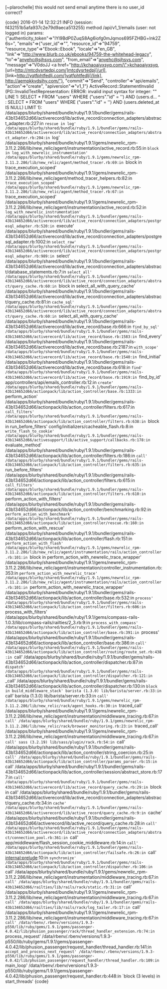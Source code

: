 [~plarochelle] this would not send email anytime there is no user_id correct?

{code}
2016-01-14 12:32:21 INFO (session: f432151b5afa937c2e79d9aeca513255) method /api/v1_1/emails (user: not logged in) params: {"authenticity_token"=>"IYl9BdP0ZuqS8Ag6iofg0mJqmos695FZHBG+lnk2Z6s=", "emails"=>{"user_id"=>"", "resource_id"=>"94759", "resource_type"=>"Ebook::Ebook", "locale"=>"en_GB", "link"=>"http://www.blurb.co.uk/ebooks/94759-the-whitehead-legacy", "to"=>"anyehc@sjhsvs.com", "from_email"=>"anyehc@sjhsvs.com", "message"=>"V0doJJ  <a href=\"http://kchaoaiyxsyq.com/\">kchaoaiyxsyq</a>, [url=http://mtcdysrtedpj.com/]mtcdysrtedpj[/url], [link=http://yqtfphtfedlj.com/]yqtfphtfedlj[/link], http://aempkkvdsihy.com/"}, "commit"=>"Send", "controller"=>"api/emails", "action"=>"create", "apiversion"=>"v1_1"}
ActiveRecord::StatementInvalid (PG::InvalidTextRepresentation: ERROR:  invalid input syntax for integer: ""
LINE 1: SELECT * FROM "users" WHERE ("users"."id" = '') AND (users.d...
                                                    ^
: SELECT * FROM "users" WHERE ("users"."id" = '') AND (users.deleted_at IS NULL)  LIMIT 1):
  /data/apps/blurby/shared/bundle/ruby/1.9.1/bundler/gems/rails-43b134652d66/activerecord/lib/active_record/connection_adapters/abstract_adapter.rb:227:in `rescue in log'
  /data/apps/blurby/shared/bundle/ruby/1.9.1/bundler/gems/rails-43b134652d66/activerecord/lib/active_record/connection_adapters/abstract_adapter.rb:204:in `log'
  /data/apps/blurby/shared/bundle/ruby/1.9.1/gems/newrelic_rpm-3.11.2.286/lib/new_relic/agent/instrumentation/active_record.rb:55:in `block in log_with_newrelic_instrumentation'
  /data/apps/blurby/shared/bundle/ruby/1.9.1/gems/newrelic_rpm-3.11.2.286/lib/new_relic/agent/method_tracer.rb:69:in `block in trace_execution_scoped'
  /data/apps/blurby/shared/bundle/ruby/1.9.1/gems/newrelic_rpm-3.11.2.286/lib/new_relic/agent/method_tracer_helpers.rb:82:in `trace_execution_scoped'
  /data/apps/blurby/shared/bundle/ruby/1.9.1/gems/newrelic_rpm-3.11.2.286/lib/new_relic/agent/method_tracer.rb:67:in `trace_execution_scoped'
  /data/apps/blurby/shared/bundle/ruby/1.9.1/gems/newrelic_rpm-3.11.2.286/lib/new_relic/agent/instrumentation/active_record.rb:52:in `log_with_newrelic_instrumentation'
  /data/apps/blurby/shared/bundle/ruby/1.9.1/bundler/gems/rails-43b134652d66/activerecord/lib/active_record/connection_adapters/postgresql_adapter.rb:520:in `execute'
  /data/apps/blurby/shared/bundle/ruby/1.9.1/bundler/gems/rails-43b134652d66/activerecord/lib/active_record/connection_adapters/postgresql_adapter.rb:1002:in `select_raw'
  /data/apps/blurby/shared/bundle/ruby/1.9.1/bundler/gems/rails-43b134652d66/activerecord/lib/active_record/connection_adapters/postgresql_adapter.rb:989:in `select'
  /data/apps/blurby/shared/bundle/ruby/1.9.1/bundler/gems/rails-43b134652d66/activerecord/lib/active_record/connection_adapters/abstract/database_statements.rb:7:in `select_all'
  /data/apps/blurby/shared/bundle/ruby/1.9.1/bundler/gems/rails-43b134652d66/activerecord/lib/active_record/connection_adapters/abstract/query_cache.rb:60:in `block in select_all_with_query_cache'
  /data/apps/blurby/shared/bundle/ruby/1.9.1/bundler/gems/rails-43b134652d66/activerecord/lib/active_record/connection_adapters/abstract/query_cache.rb:81:in `cache_sql'
  /data/apps/blurby/shared/bundle/ruby/1.9.1/bundler/gems/rails-43b134652d66/activerecord/lib/active_record/connection_adapters/abstract/query_cache.rb:60:in `select_all_with_query_cache'
  /data/apps/blurby/shared/bundle/ruby/1.9.1/bundler/gems/rails-43b134652d66/activerecord/lib/active_record/base.rb:666:in `find_by_sql'
  /data/apps/blurby/shared/bundle/ruby/1.9.1/bundler/gems/rails-43b134652d66/activerecord/lib/active_record/base.rb:1583:in `find_every'
  /data/apps/blurby/shared/bundle/ruby/1.9.1/bundler/gems/rails-43b134652d66/activerecord/lib/active_record/base.rb:2187:in `with_scope'
  /data/apps/blurby/shared/bundle/ruby/1.9.1/bundler/gems/rails-43b134652d66/activerecord/lib/active_record/base.rb:1540:in `find_initial'
  /data/apps/blurby/shared/bundle/ruby/1.9.1/bundler/gems/rails-43b134652d66/activerecord/lib/active_record/base.rb:618:in `find'
  /data/apps/blurby/shared/bundle/ruby/1.9.1/bundler/gems/rails-43b134652d66/activerecord/lib/active_record/base.rb:1919:in `find_by_id'
  app/controllers/api/emails_controller.rb:12:in `create'
  /data/apps/blurby/shared/bundle/ruby/1.9.1/bundler/gems/rails-43b134652d66/actionpack/lib/action_controller/base.rb:1333:in `perform_action'
  /data/apps/blurby/shared/bundle/ruby/1.9.1/bundler/gems/rails-43b134652d66/actionpack/lib/action_controller/filters.rb:617:in `call_filters'
  /data/apps/blurby/shared/bundle/ruby/1.9.1/bundler/gems/rails-43b134652d66/actionpack/lib/action_controller/filters.rb:638:in `block in run_before_filters'
  config/initializers/cacheable_flash.rb:8:in `write_flash_to_cookie'
  /data/apps/blurby/shared/bundle/ruby/1.9.1/bundler/gems/rails-43b134652d66/activesupport/lib/active_support/callbacks.rb:178:in `evaluate_method'
  /data/apps/blurby/shared/bundle/ruby/1.9.1/bundler/gems/rails-43b134652d66/actionpack/lib/action_controller/filters.rb:186:in `call'
  /data/apps/blurby/shared/bundle/ruby/1.9.1/bundler/gems/rails-43b134652d66/actionpack/lib/action_controller/filters.rb:635:in `run_before_filters'
  /data/apps/blurby/shared/bundle/ruby/1.9.1/bundler/gems/rails-43b134652d66/actionpack/lib/action_controller/filters.rb:615:in `call_filters'
  /data/apps/blurby/shared/bundle/ruby/1.9.1/bundler/gems/rails-43b134652d66/actionpack/lib/action_controller/filters.rb:610:in `perform_action_with_filters'
  /data/apps/blurby/shared/bundle/ruby/1.9.1/bundler/gems/rails-43b134652d66/actionpack/lib/action_controller/benchmarking.rb:92:in `perform_action_with_benchmark'
  /data/apps/blurby/shared/bundle/ruby/1.9.1/bundler/gems/rails-43b134652d66/actionpack/lib/action_controller/rescue.rb:160:in `perform_action_with_rescue'
  /data/apps/blurby/shared/bundle/ruby/1.9.1/bundler/gems/rails-43b134652d66/actionpack/lib/action_controller/flash.rb:151:in `perform_action_with_flash'
  /data/apps/blurby/shared/bundle/ruby/1.9.1/gems/newrelic_rpm-3.11.2.286/lib/new_relic/agent/instrumentation/rails/action_controller.rb:101:in `block in perform_action_with_newrelic_trace_wrapper'
  /data/apps/blurby/shared/bundle/ruby/1.9.1/gems/newrelic_rpm-3.11.2.286/lib/new_relic/agent/instrumentation/controller_instrumentation.rb:353:in `perform_action_with_newrelic_trace'
  /data/apps/blurby/shared/bundle/ruby/1.9.1/gems/newrelic_rpm-3.11.2.286/lib/new_relic/agent/instrumentation/rails/action_controller.rb:101:in `perform_action_with_newrelic_trace_wrapper'
  /data/apps/blurby/shared/bundle/ruby/1.9.1/bundler/gems/rails-43b134652d66/actionpack/lib/action_controller/base.rb:532:in `process'
  /data/apps/blurby/shared/bundle/ruby/1.9.1/bundler/gems/rails-43b134652d66/actionpack/lib/action_controller/filters.rb:606:in `process_with_filters'
  /data/apps/blurby/shared/bundle/ruby/1.9.1/gems/compass-rails-1.0.3/lib/compass-rails/railties/2_3.rb:9:in `process_with_compass'
  /data/apps/blurby/shared/bundle/ruby/1.9.1/bundler/gems/rails-43b134652d66/actionpack/lib/action_controller/base.rb:391:in `process'
  /data/apps/blurby/shared/bundle/ruby/1.9.1/bundler/gems/rails-43b134652d66/actionpack/lib/action_controller/base.rb:386:in `call'
  /data/apps/blurby/shared/bundle/ruby/1.9.1/bundler/gems/rails-43b134652d66/actionpack/lib/action_controller/routing/route_set.rb:438:in `call'
  /data/apps/blurby/shared/bundle/ruby/1.9.1/bundler/gems/rails-43b134652d66/actionpack/lib/action_controller/dispatcher.rb:87:in `dispatch'
  /data/apps/blurby/shared/bundle/ruby/1.9.1/bundler/gems/rails-43b134652d66/actionpack/lib/action_controller/dispatcher.rb:121:in `_call'
  /data/apps/blurby/shared/bundle/ruby/1.9.1/bundler/gems/rails-43b134652d66/actionpack/lib/action_controller/dispatcher.rb:130:in `block in build_middleware_stack'
  barista (1.3.0) lib/barista/server.rb:33:in `call'
  barista (1.3.0) lib/barista/server.rb:33:in `call'
  /data/apps/blurby/shared/bundle/ruby/1.9.1/gems/newrelic_rpm-3.11.2.286/lib/new_relic/rack/agent_hooks.rb:30:in `traced_call'
  /data/apps/blurby/shared/bundle/ruby/1.9.1/gems/newrelic_rpm-3.11.2.286/lib/new_relic/agent/instrumentation/middleware_tracing.rb:67:in `call'
  /data/apps/blurby/shared/bundle/ruby/1.9.1/gems/newrelic_rpm-3.11.2.286/lib/new_relic/rack/browser_monitoring.rb:23:in `traced_call'
  /data/apps/blurby/shared/bundle/ruby/1.9.1/gems/newrelic_rpm-3.11.2.286/lib/new_relic/agent/instrumentation/middleware_tracing.rb:67:in `call'
  sass (3.2.19) lib/sass/plugin/rack.rb:54:in `call'
  /data/apps/blurby/shared/bundle/ruby/1.9.1/bundler/gems/rails-43b134652d66/actionpack/lib/action_controller/string_coercion.rb:25:in `call'
  /data/apps/blurby/shared/bundle/ruby/1.9.1/bundler/gems/rails-43b134652d66/actionpack/lib/action_controller/params_parser.rb:15:in `call'
  /data/apps/blurby/shared/bundle/ruby/1.9.1/bundler/gems/rails-43b134652d66/actionpack/lib/action_controller/session/abstract_store.rb:177:in `call'
  /data/apps/blurby/shared/bundle/ruby/1.9.1/bundler/gems/rails-43b134652d66/activerecord/lib/active_record/query_cache.rb:29:in `block in call'
  /data/apps/blurby/shared/bundle/ruby/1.9.1/bundler/gems/rails-43b134652d66/activerecord/lib/active_record/connection_adapters/abstract/query_cache.rb:34:in `cache'
  /data/apps/blurby/shared/bundle/ruby/1.9.1/bundler/gems/rails-43b134652d66/activerecord/lib/active_record/query_cache.rb:9:in `cache'
  /data/apps/blurby/shared/bundle/ruby/1.9.1/bundler/gems/rails-43b134652d66/activerecord/lib/active_record/query_cache.rb:28:in `call'
  /data/apps/blurby/shared/bundle/ruby/1.9.1/bundler/gems/rails-43b134652d66/activerecord/lib/active_record/connection_adapters/abstract/connection_pool.rb:361:in `call'
  app/middleware/flash_session_cookie_middleware.rb:14:in `call'
  /data/apps/blurby/shared/bundle/ruby/1.9.1/bundler/gems/rails-43b134652d66/actionpack/lib/action_controller/failsafe.rb:26:in `call'
  <internal:prelude>:10:in `synchronize'
  /data/apps/blurby/shared/bundle/ruby/1.9.1/bundler/gems/rails-43b134652d66/actionpack/lib/action_controller/dispatcher.rb:106:in `call'
  /data/apps/blurby/shared/bundle/ruby/1.9.1/gems/newrelic_rpm-3.11.2.286/lib/new_relic/agent/instrumentation/middleware_tracing.rb:67:in `call'
  /data/apps/blurby/shared/bundle/ruby/1.9.1/bundler/gems/rails-43b134652d66/railties/lib/rails/rack/static.rb:31:in `call'
  /data/apps/blurby/shared/bundle/ruby/1.9.1/gems/newrelic_rpm-3.11.2.286/lib/new_relic/agent/instrumentation/middleware_tracing.rb:67:in `call'
  /data/apps/blurby/shared/bundle/ruby/1.9.1/bundler/gems/rails-43b134652d66/railties/lib/rails/rack/log_tailer.rb:17:in `call'
  /data/apps/blurby/shared/bundle/ruby/1.9.1/gems/newrelic_rpm-3.11.2.286/lib/new_relic/agent/instrumentation/middleware_tracing.rb:67:in `call'
  /data/rbenv/.rbenv/versions/1.9.3-p550/lib/ruby/gems/1.9.1/gems/passenger-4.0.42/lib/phusion_passenger/rack/thread_handler_extension.rb:74:in `process_request'
  /data/rbenv/.rbenv/versions/1.9.3-p550/lib/ruby/gems/1.9.1/gems/passenger-4.0.42/lib/phusion_passenger/request_handler/thread_handler.rb:141:in `accept_and_process_next_request'
  /data/rbenv/.rbenv/versions/1.9.3-p550/lib/ruby/gems/1.9.1/gems/passenger-4.0.42/lib/phusion_passenger/request_handler/thread_handler.rb:109:in `main_loop'
  /data/rbenv/.rbenv/versions/1.9.3-p550/lib/ruby/gems/1.9.1/gems/passenger-4.0.42/lib/phusion_passenger/request_handler.rb:448:in `block (3 levels) in start_threads'
{code}